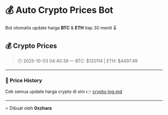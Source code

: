 # 💰 Auto Crypto Prices Bot

Bot otomatis update harga **BTC** & **ETH** tiap 30 menit ⏳

## 💰 Crypto Prices
> 🕒 2025-10-03 04:40:39 — BTC: $120114 | ETH: $4497.49

---

### 📜 Price History
Cek semua update harga crypto di sini 👉 [crypto-log.md](./crypto-log.md)

---

⭐ Dibuat oleh **0xzhara**
